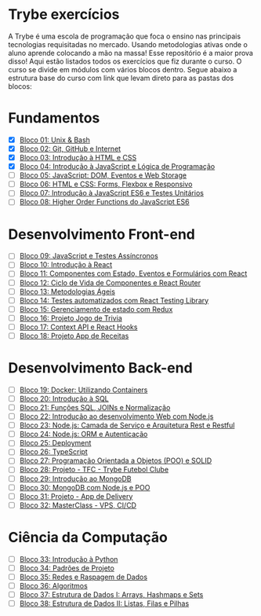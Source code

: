 # Trybe exercícios
 A Trybe é uma escola de programação que foca o ensino nas principais tecnologias requisitadas no mercado. Usando metodologias ativas onde o aluno aprende colocando a mão na massa! Esse repositório é a maior prova disso! Aqui estão listados todos os exercícios que fiz durante o curso.
  O curso se divide em módulos com vários blocos dentro. Segue abaixo a estrutura base do curso com link que levam direto para as pastas dos blocos:


# Fundamentos
- [x] [Bloco 01: Unix & Bash](https://github.com/LuizHenriquePy/trybe-exercicios/tree/master/fundamentos/bloco1-unix-e-bash)
- [x] [Bloco 02: Git, GitHub e Internet](https://github.com/LuizHenriquePy/trybe-exercicios/tree/master/fundamentos/bloco2-git-github-internet)
- [x] [Bloco 03: Introdução à HTML e CSS](https://github.com/LuizHenriquePy/trybe-exercicios/tree/master/fundamentos/bloco3-introducao-html-css)
- [x] [Bloco 04: Introdução à JavaScript e Lógica de Programação](https://github.com/LuizHenriquePy/trybe-exercicios/tree/master/fundamentos/bloco4-introducao-a-javascript-e-logica-de-programacao)
- [ ] [Bloco 05: JavaScript: DOM, Eventos e Web Storage]()
- [ ] [Bloco 06: HTML e CSS: Forms, Flexbox e Responsivo]()
- [ ] [Bloco 07: Introdução à JavaScript ES6 e Testes Unitários]()
- [ ] [Bloco 08: Higher Order Functions do JavaScript ES6]()
# Desenvolvimento Front-end
- [ ] [Bloco 09: JavaScript e Testes Assíncronos]()
- [ ] [Bloco 10: Introdução à React]()
- [ ] [Bloco 11: Componentes com Estado, Eventos e Formulários com React]()
- [ ] [Bloco 12: Ciclo de Vida de Componentes e React Router]()
- [ ] [Bloco 13: Metodologias Ágeis]()
- [ ] [Bloco 14: Testes automatizados com React Testing Library]()
- [ ] [Bloco 15: Gerenciamento de estado com Redux]()
- [ ] [Bloco 16: Projeto Jogo de Trivia]()
- [ ] [Bloco 17: Context API e React Hooks]()
- [ ] [Bloco 18: Projeto App de Receitas]()
# Desenvolvimento Back-end
- [ ] [Bloco 19: Docker: Utilizando Containers]()
- [ ] [Bloco 20: Introdução à SQL]()
- [ ] [Bloco 21: Funções SQL, JOINs e Normalização]()
- [ ] [Bloco 22: Introdução ao desenvolvimento Web com Node.js]()
- [ ] [Bloco 23: Node.js: Camada de Serviço e Arquitetura Rest e Restful]()
- [ ] [Bloco 24: Node.js: ORM e Autenticação]()
- [ ] [Bloco 25: Deployment]()
- [ ] [Bloco 26: TypeScript]()
- [ ] [Bloco 27: Programação Orientada a Objetos (POO) e SOLID]()
- [ ] [Bloco 28: Projeto - TFC - Trybe Futebol Clube]()
- [ ] [Bloco 29: Introdução ao MongoDB]()
- [ ] [Bloco 30: MongoDB com Node.js e POO]()
- [ ] [Bloco 31: Projeto - App de Delivery]()
- [ ] [Bloco 32: MasterClass - VPS, CI/CD]()
# Ciência da Computação
- [ ] [Bloco 33: Introdução à Python]()
- [ ] [Bloco 34: Padrões de Projeto]()
- [ ] [Bloco 35: Redes e Raspagem de Dados]()
- [ ] [Bloco 36: Algoritmos]()
- [ ] [Bloco 37: Estrutura de Dados I: Arrays, Hashmaps e Sets]()
- [ ] [Bloco 38: Estrutura de Dados II: Listas, Filas e Pilhas]()
